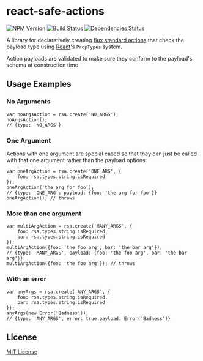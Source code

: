 react-safe-actions
==================
[![NPM Version](http://img.shields.io/npm/v/react-safe-actions.svg?style=flat)](https://www.npmjs.com/package/react-safe-actions)
[![Build Status](https://travis-ci.org/thaggie/react-safe-actions.svg)](https://travis-ci.org/thaggie/react-safe-actions)
[![Dependencies Status](https://david-dm.org/thaggie/react-safe-actions.svg)](https://david-dm.org/thaggie/react-safe-actions)

A library for declaratively creating [flux standard actions](https://github.com/acdlite/flux-standard-action)
that check the payload type using [React](https://facebook.github.io/react)'s `PropTypes` system.

Action payloads are validated to make sure they conform to the payload's schema
at construction time

## Usage Examples

### No Arguments
```
var noArgsAction = rsa.create('NO_ARGS');
noArgsAction();
// {type: 'NO_ARGS'}
```

### One Argument

Actions with one argument are special cased so that they can just be called with that one argument rather than the payload options:

```
var oneArgAction = rsa.create('ONE_ARG', {
	foo: rsa.types.string.isRequired
});
oneArgAction('the arg for foo');
// {type: 'ONE_ARG': payload: {foo: 'the arg for foo'}}
oneArgAction(); // throws
```

### More than one argument

```
var multiArgAction = rsa.create('MANY_ARGS', {
	foo: rsa.types.string.isRequired,
	bar: rsa.types.string.isRequired
});
multiArgAction({foo: 'the foo arg', bar: 'the bar arg'});
// {type: 'MANY_ARGS', payload: {foo: 'the foo arg', bar: 'the bar arg'}}
multiArgAction({foo: 'the foo arg'}); // throws
```

### With an error

```
var anyArgs = rsa.create('ANY_ARGS', {
	foo: rsa.types.string.isRequired,
	bar: rsa.types.string.isRequired
});
anyArgs(new Error('Badness'));
// {type: 'ANY_ARGS', error: true payload: Error('Badness')}
```


## License

[MIT License](http://en.wikipedia.org/wiki/MIT_License)
